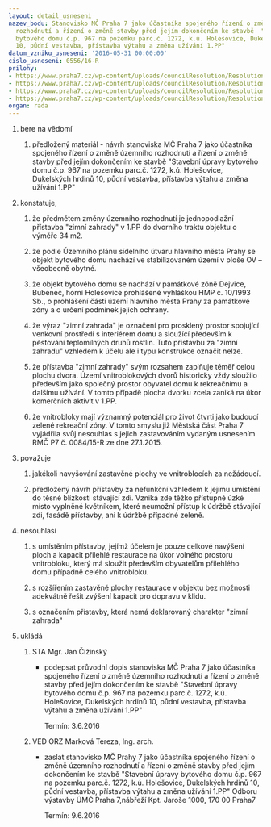 ```yaml
---
layout: detail_usneseni
nazev_bodu: Stanovisko MČ Praha 7 jako účastníka spojeného řízení o změně územního
  rozhodnutí a řízení o změně stavby před jejím dokončením ke stavbě  "Stavební úpravy
  bytového domu č.p. 967 na pozemku parc.č. 1272, k.ú. Holešovice, Dukelských hrdinů
  10, půdní vestavba, přístavba výtahu a změna užívání 1.PP"
datum_vzniku_usneseni: '2016-05-31 00:00:00'
cislo_usneseni: 0556/16-R
prilohy:
- https://www.praha7.cz/wp-content/uploads/councilResolution/Resolutions/27663/export/c1duvodovazprava~66900.doc
- https://www.praha7.cz/wp-content/uploads/councilResolution/Resolutions/27663/export/c2navrhpruvodnihodopisu~66899.doc
- https://www.praha7.cz/wp-content/uploads/councilResolution/Resolutions/27663/export/c3oznameniozahajenispojenehorizeni~66898.pdf
- https://www.praha7.cz/wp-content/uploads/councilResolution/Resolutions/27663/export/export~298573.pdf
organ: rada
---
```

<OL class=urzList_view id=urzList>
<LI class=urzClass1><SPAN name="1">bere na vědomí</SPAN> 
<OL class=urzOlClass>
<LI class=urzClass2 style="TEXT-ALIGN: left"><SPAN>
<P>předložený materiál - návrh stanoviska MČ Praha 7 jako účastníka spojeného řízení o změně územního rozhodnutí a řízení o změně stavby před jejím dokončením ke stavbě "Stavební úpravy bytového domu č.p. 967 na pozemku parc.č. 1272, k.ú. Holešovice, Dukelských hrdinů 10, půdní vestavba, přístavba výtahu a změna užívání 1.PP"</P></SPAN></LI></OL></LI>
<LI class=urzClass1><SPAN name="50">konstatuje,</SPAN> 
<OL class=urzOlClass>
<LI class=urzClass2 style="TEXT-ALIGN: left"><SPAN>
<P>že předmětem změny územního rozhodnutí je jednopodlažní přístavba "zimní zahrady" v 1.PP do dvorního traktu objektu o výměře 34 m2.</P></SPAN></LI>
<LI class=urzClass2 style="TEXT-ALIGN: left"><SPAN>
<P>že podle Územního plánu sídelního útvaru hlavního města Prahy se objekt bytového domu nachází ve stabilizovaném území v ploše OV – všeobecně obytné.</P></SPAN></LI>
<LI class=urzClass2 style="TEXT-ALIGN: left"><SPAN>
<P>že objekt&nbsp;bytového domu&nbsp;se nachází v památkové zóně Dejvice, Bubeneč, horní Holešovice prohlášené vyhláškou HMP č. 10/1993 Sb., o prohlášení části území hlavního města Prahy za památkové zóny a o určení podmínek jejich ochrany.</P></SPAN></LI>
<LI class=urzClass2 style="TEXT-ALIGN: left"><SPAN>
<P>že výraz "zimní zahrada" je označení pro prosklený prostor spojující venkovní prostředí s interiérem domu a sloužící především k pěstování teplomilných druhů rostlin. Tuto přístavbu za "zimní zahradu" vzhledem k účelu ale i typu konstrukce označit nelze.</P></SPAN></LI>
<LI class=urzClass2 style="TEXT-ALIGN: left"><SPAN>
<P>že přístavba "zimní zahrady" svým rozsahem zaplňuje téměř celou plochu dvora. Území vnitroblokových dvorů historicky vždy sloužilo především jako společný prostor obyvatel domu k rekreačnímu a dalšímu užívání. V tomto případě plocha dvorku zcela zaniká na úkor komerčních aktivit v 1.PP.</P></SPAN></LI>
<LI class=urzClass2 style="TEXT-ALIGN: left"><SPAN>
<P>že vnitrobloky mají významný potenciál pro život čtvrti jako budoucí zelené rekreační zóny. V tomto smyslu již Městská část Praha 7 vyjádřila svůj nesouhlas s jejich zastavováním vydaným&nbsp;usnesením RMČ P7 č. 0084/15-R ze dne 27.1.2015.&nbsp;</P></SPAN></LI></OL></LI>
<LI class=urzClass1><SPAN name="91">považuje</SPAN> 
<OL class=urzOlClass>
<LI class=urzClass2 style="TEXT-ALIGN: left"><SPAN>
<P>jakékoli navyšování zastavěné plochy ve vnitroblocích za nežádoucí.</P></SPAN></LI>
<LI class=urzClass2 style="TEXT-ALIGN: left"><SPAN>
<P>předložený návrh přístavby za nefunkční vzhledem k jejímu umístění do těsné blízkosti stávající zdi. Vzniká zde těžko přístupné úzké místo vyplněné květníkem, které neumožní přístup k údržbě stávající zdi, fasádě&nbsp;přístavby,&nbsp;ani k údržbě případné zeleně.</P></SPAN></LI></OL></LI>
<LI class=urzClass1><SPAN name="11">nesouhlasí</SPAN> 
<OL class=urzOlClass>
<LI class=urzClass2 style="TEXT-ALIGN: left"><SPAN>
<P>s umístěním přístavby,&nbsp;jejímž účelem je&nbsp;pouze celkové navýšení ploch a kapacit&nbsp;přilehlé restaurace na úkor volného prostoru vnitrobloku, který má sloužit především obyvatelům přilehlého domu&nbsp;případně celého vnitrobloku.&nbsp;</P></SPAN></LI>
<LI class=urzClass2 style="TEXT-ALIGN: left"><SPAN>
<P>s rozšířením zastavěné plochy restaurace&nbsp;v objektu bez možnosti adekvátně řešit zvýšení kapacit pro dopravu v klidu.</P></SPAN></LI>
<LI class=urzClass2 style="TEXT-ALIGN: left"><SPAN>
<P>s&nbsp;označením přístavby, která nemá deklarovaný charakter "zimní zahrada"</P></SPAN></LI></OL></LI>
<LI class=urzClass1 id=urzUkoly><SPAN name="1">ukládá</SPAN>
<OL class=urzOlClass>
<LI class=urzClass2><SPAN>
<P>STA Mgr. Jan Čižinský</P></SPAN>
<UL class=urzUlClass>
<LI class=urzClass3><SPAN>
<P>podepsat průvodní dopis stanoviska MČ Praha 7 jako účastníka spojeného řízení o změně územního rozhodnutí a řízení o změně stavby před jejím dokončením ke stavbě "Stavební úpravy bytového domu č.p. 967 na pozemku parc.č. 1272, k.ú. Holešovice, Dukelských hrdinů 10, půdní vestavba, přístavba výtahu a změna užívání 1.PP"</P></SPAN><SPAN class=urzUkolTermin>Termín:&nbsp;3.6.2016</SPAN></LI></UL></LI>
<LI class=urzClass2><SPAN>
<P>VED ORZ Marková Tereza, Ing. arch.</P></SPAN>
<UL class=urzUlClass>
<LI class=urzClass3><SPAN>
<P>zaslat stanovisko MČ Prahy 7 jako účastníka spojeného řízení o změně územního rozhodnutí a řízení o změně stavby před jejím dokončením ke stavbě "Stavební úpravy bytového domu č.p. 967 na pozemku parc.č. 1272, k.ú. Holešovice, Dukelských hrdinů 10, půdní vestavba, přístavba výtahu a změna užívání 1.PP" Odboru výstavby ÚMČ Praha 7,nábřeží Kpt. Jaroše 1000, 170 00 Praha7</P></SPAN><SPAN class=urzUkolTermin>Termín:&nbsp;9.6.2016</SPAN></LI></UL></LI></OL></LI></OL>